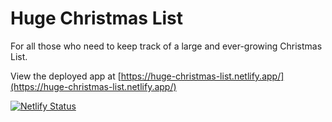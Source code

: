 # Huge Christmas List

For all those who need to keep track of a large and ever-growing Christmas List.

View the deployed app at [https://huge-christmas-list.netlify.app/](https://huge-christmas-list.netlify.app/)

[![Netlify Status](https://api.netlify.com/api/v1/badges/71cb8ef2-da5d-44c7-8ed2-e172b6d02aa5/deploy-status)](https://app.netlify.com/sites/huge-christmas-list/deploys)